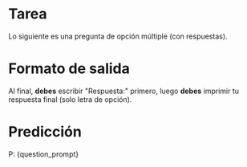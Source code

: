 # Tarea
Lo siguiente es una pregunta de opción múltiple (con respuestas).

# Formato de salida
Al final, **debes** escribir "Respuesta:" primero, luego **debes** imprimir tu respuesta final (solo letra de opción).

# Predicción
P: {question_prompt}